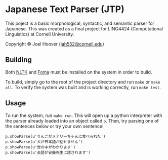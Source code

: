 Japanese Text Parser (JTP)
============================

This poject is a basic morphological, syntactic, and semantic parser for Japanese. This was created as a final project for LING4424 (Computational Linguistics) at Cornell University.

Copyright © Joel Hoover (jah552@cornell.edu)

Building
----------

Both [NLTK](http://www.nltk.org/) and [Foma](https://fomafst.github.io/) must be installed on the system in order to build.

To build, simply go to the root of the project directory and run `make` or `make all`. To verify the system was built and is working correctly, run `make test`.

Usage
-------

To run the system, run `make run`. This will open up a python interpreter with the parser already loaded into an object called `p`. Then, try parsing one of the sentences below or try your own sentence!

```
p.showParse(u'りんごがメアリーちゃんに食べられた')
p.showParse(u'犬が日本語が話せません')
p.showParse(u'世の中がわかります')
p.showParse(u'英語が安藤先生に話されます')
```
